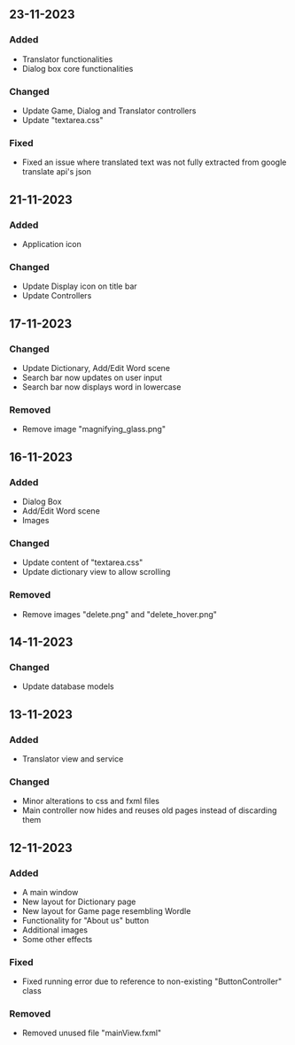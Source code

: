 ## 23-11-2023

### Added

* Translator functionalities
* Dialog box core functionalities

### Changed

* Update Game, Dialog and Translator controllers
* Update "textarea.css"

### Fixed

* Fixed an issue where translated text was not fully extracted from google translate api's json

## 21-11-2023

### Added

* Application icon

### Changed

* Update Display icon on title bar
* Update Controllers

## 17-11-2023

### Changed

* Update Dictionary, Add/Edit Word scene
* Search bar now updates on user input
* Search bar now displays word in lowercase

### Removed

* Remove image "magnifying_glass.png"

## 16-11-2023

### Added

* Dialog Box
* Add/Edit Word scene
* Images

### Changed

* Update content of "textarea.css"
* Update dictionary view to allow scrolling

### Removed

* Remove images "delete.png" and "delete_hover.png"

## 14-11-2023

### Changed

* Update database models

## 13-11-2023

### Added

* Translator view and service

### Changed

* Minor alterations to css and fxml files
* Main controller now hides and reuses old pages instead of discarding them

## 12-11-2023

### Added

* A main window
* New layout for Dictionary page
* New layout for Game page resembling Wordle
* Functionality for "About us" button
* Additional images
* Some other effects

### Fixed

* Fixed running error due to reference to non-existing "ButtonController" class

### Removed

* Removed unused file "mainView.fxml"
